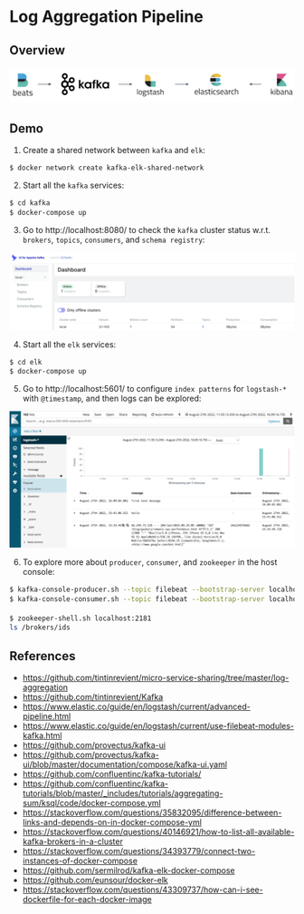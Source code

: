 # Log Aggregation Pipeline

## Overview

<p float="left">
    <img src="pix/pipeline.png" width="600" />
</p>

## Demo

1. Create a shared network between `kafka` and `elk`:
```bash
$ docker network create kafka-elk-shared-network
```

2. Start all the `kafka` services:
```bash
$ cd kafka
$ docker-compose up
```

3. Go to http://localhost:8080/ to check the `kafka` cluster status w.r.t. `brokers`, `topics`, `consumers`, and `schema registry`:
<p float="left">
    <img src="pix/kafka-ui.png" width="800" />
</p>

4. Start all the `elk` services:
```bash
$ cd elk
$ docker-compose up
```

5. Go to http://localhost:5601/ to configure `index patterns` for `logstash-*` with `@timestamp`, and then logs can be explored:
<p float="left">
    <img src="pix/kibana.png" width="800" />
</p>

6. To explore more about `producer`, `consumer`, and `zookeeper` in the host console:
```bash
$ kafka-console-producer.sh --topic filebeat --bootstrap-server localhost:29092
$ kafka-console-consumer.sh --topic filebeat --bootstrap-server localhost:29092 --from-beginning

$ zookeeper-shell.sh localhost:2181
ls /brokers/ids
```

## References

* https://github.com/tintinrevient/micro-service-sharing/tree/master/log-aggregation
* https://github.com/tintinrevient/Kafka
* https://www.elastic.co/guide/en/logstash/current/advanced-pipeline.html
* https://www.elastic.co/guide/en/logstash/current/use-filebeat-modules-kafka.html
* https://github.com/provectus/kafka-ui
* https://github.com/provectus/kafka-ui/blob/master/documentation/compose/kafka-ui.yaml
* https://github.com/confluentinc/kafka-tutorials/
* https://github.com/confluentinc/kafka-tutorials/blob/master/_includes/tutorials/aggregating-sum/ksql/code/docker-compose.yml
* https://stackoverflow.com/questions/35832095/difference-between-links-and-depends-on-in-docker-compose-yml
* https://stackoverflow.com/questions/40146921/how-to-list-all-available-kafka-brokers-in-a-cluster
* https://stackoverflow.com/questions/34393779/connect-two-instances-of-docker-compose
* https://github.com/sermilrod/kafka-elk-docker-compose
* https://github.com/eunsour/docker-elk
* https://stackoverflow.com/questions/43309737/how-can-i-see-dockerfile-for-each-docker-image
